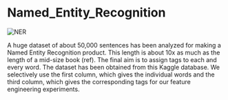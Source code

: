 # Named_Entity_Recognition

![NER](https://github.com/dkedar7/dkedar7.github.io/blob/master/images/ner_title.jpg)<br>

A huge dataset of about 50,000 sentences has been analyzed for making a Named Entity Recognition product. This length is about 10x as much as the length of a mid-size book (ref). The final aim is to assign tags to each and every word. The dataset has been obtained from this Kaggle database. We selectively use the first column, which gives the individual words and the third column, which gives the corresponding tags for our feature engineering experiments.
